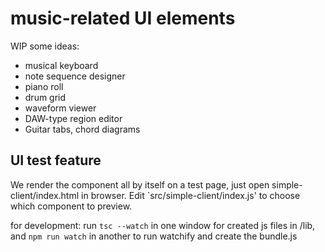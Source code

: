 # music-related UI elements

WIP
some ideas:

-   musical keyboard
-   note sequence designer
-   piano roll
-   drum grid
-   waveform viewer
-   DAW-type region editor
-   Guitar tabs, chord diagrams

## UI test feature

We render the component all by itself on a test page, just open simple-client/index.html in browser. Edit `src/simple-client/index.js' to choose which component to preview.

for development: run `tsc --watch` in one window for created js files in /lib, and `npm run watch` in another to run watchify and create the bundle.js

